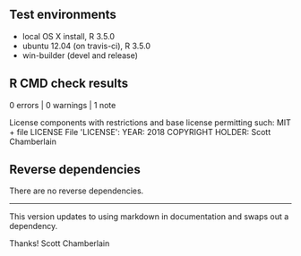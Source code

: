 ## Test environments

* local OS X install, R 3.5.0
* ubuntu 12.04 (on travis-ci), R 3.5.0
* win-builder (devel and release)

## R CMD check results

0 errors | 0 warnings | 1 note

License components with restrictions and base license permitting such:
   MIT + file LICENSE
 File 'LICENSE':
   YEAR: 2018
   COPYRIGHT HOLDER: Scott Chamberlain

## Reverse dependencies

There are no reverse dependencies.

---

This version updates to using markdown in documentation and swaps out a dependency.

Thanks!
Scott Chamberlain

